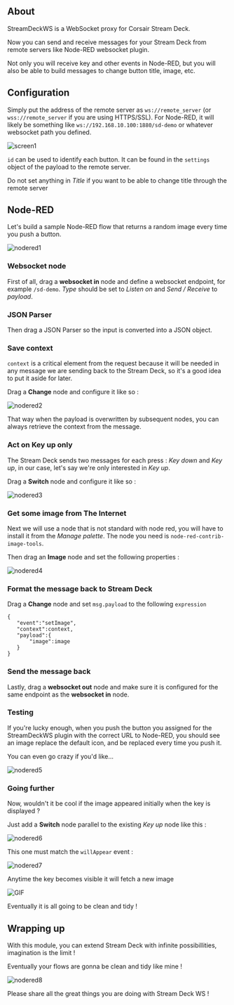 ## About

StreamDeckWS is a WebSocket proxy for Corsair Stream Deck.

Now you can send and receive messages for your Stream Deck from remote servers
like Node-RED websocket plugin.

Not only you will receive key and other events in Node-RED, but you will also
be able to build messages to change button title, image, etc.

## Configuration

Simply put the address of the remote server as `ws://remote_server` (or `wss://remote_server` if you are using HTTPS/SSL). For Node-RED, it will likely be something like `ws://192.168.10.100:1880/sd-demo` or whatever websocket path you defined.

![screen1](doc/images/screen1.png)

`id` can be used to identify each button. It can be found in the `settings` object of the payload to the remote server.

Do not set anything in *Title* if you want to be able to change title through the remote server

## Node-RED

Let's build a sample Node-RED flow that returns a random image
every time you push a button.

![nodered1](doc/images/nodered1.png)

### Websocket node

First of all, drag a **websocket in** node and define a websocket endpoint, for example `/sd-demo`. *Type* should be set to *Listen on* and *Send / Receive* to *payload*.

### JSON Parser

Then drag a JSON Parser so the input is converted into a JSON object.

### Save context

`context` is a critical element from the request because it will be needed in
any message we are sending back to the Stream Deck, so it's a good idea to put
it aside for later.

Drag a **Change** node and configure it like so :

![nodered2](doc/images/nodered2.png)

That way when the payload is overwritten by subsequent nodes, you can always retrieve the context from the message.

### Act on Key up only

The Stream Deck sends two messages for each press : *Key down* and *Key up*, in our case, let's say we're only interested in *Key up*.

Drag a **Switch** node and configure it like so :

![nodered3](doc/images/nodered3.png)

### Get some image from The Internet

Next we will use a node that is not standard with node red, you will have to install it from the *Manage palette*. The node you need is `node-red-contrib-image-tools`.

Then drag an **Image** node and set the following properties :

![nodered4](doc/images/nodered4.png)

### Format the message back to Stream Deck

Drag a **Change** node and set `msg.payload` to the following `expression`

```
{
   "event":"setImage",
   "context":context,
   "payload":{
       "image":image
   }
}
```

### Send the message back

Lastly, drag a **websocket out** node and make sure it is configured for the same endpoint as the **websocket in** node.

### Testing

If you're lucky enough, when you push the button you assigned for the StreamDeckWS plugin with the correct URL to Node-RED, you should see an image replace the default icon, and be replaced every time you push it.

You can even go crazy if you'd like...

![nodered5](doc/images/nodered5.png)

### Going further

Now, wouldn't it be cool if the image appeared initially when the key is displayed ?

Just add a **Switch** node parallel to the existing *Key up* node like this :

![nodered6](doc/images/nodered6.png)

This one must match the `willAppear` event :

![nodered7](doc/images/nodered7.png)

Anytime the key becomes visible it will fetch a new image

![GIF](doc/images/demo.gif)

Eventually it is all going to be clean and tidy !

## Wrapping up

With this module, you can extend Stream Deck with infinite possibillities, imagination is the limit ! 

Eventually your flows are gonna be clean and tidy like mine !

![nodered8](doc/images/nodered8.png)

Please share all the great things you are doing with Stream Deck WS !
